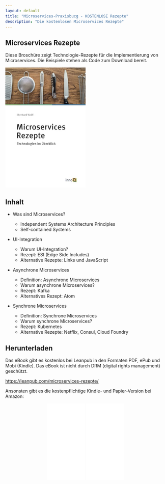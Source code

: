 ```yaml
---
layout: default
title: "Microservices-Praxisbucg - KOSTENLOSE Rezepte"
description: "Die kostenlosen Microservices Rezepte"
---
```


Microservices Rezepte
---

Diese Broschüre zeigt Technologie-Rezepte für die Implementierung von
Microservices. Die Beispiele stehen als Code zum Download bereit.

<img src="images/rezepte.jpg" width="50%" /> 


## Inhalt

* Was sind Microservices?
  - Independent Systems Architecture Principles
  - Self-contained Systems

* UI-Integration
  - Warum UI-Integration?
  - Rezept: ESI (Edge Side Includes)
  - Alternative Rezepte: Links und JavaScript

* Asynchrone Microservices
  - Definition: Asynchrone Microservices
  - Warum asynchrone Microservices?
  - Rezept: Kafka
  - Alternatives Rezept: Atom

* Synchrone Microservices
  - Definition: Synchrone Microservices
  - Warum synchrone Microservices?
  - Rezept: Kubernetes
  - Alternative Rezepte: Netflix, Consul, Cloud Foundry

## Herunterladen

Das eBook gibt es kostenlos bei Leanpub in den Formaten PDF, ePub und
Mobi (Kindle). Das eBook ist nicht durch DRM (digital rights
management) geschützt.

<https://leanpub.com/microservices-rezepte/>

Ansonsten gibt es die kostenpflichtige Kindle- und Papier-Version bei Amazon:

<center>
<iframe style="width:120px;height:240px;" marginwidth="0"
marginheight="0" scrolling="no" frameborder="0"
src="//ws-eu.amazon-adsystem.com/widgets/q?ServiceVersion=20070822&OneJS=1&Operation=GetAdHtml&MarketPlace=DE&source=ss&ref=as_ss_li_til&ad_type=product_link&tracking_id=springbuch-21&marketplace=amazon&region=DE&placement=1979140022&asins=1979140022&linkId=ae077ac5bb743771250ea8e0ac3f447c&show_border=true&link_opens_in_new_window=true"></iframe>
<iframe style="width:120px;height:240px;" marginwidth="0" marginheight="0" scrolling="no" frameborder="0" src="//ws-eu.amazon-adsystem.com/widgets/q?ServiceVersion=20070822&OneJS=1&Operation=GetAdHtml&MarketPlace=DE&source=ss&ref=as_ss_li_til&ad_type=product_link&tracking_id=springbuch-21&marketplace=amazon&region=DE&placement=B076X4RC4Y&asins=B076X4RC4Y&linkId=a09a809a9ce08cc64a5057442c8250b5&show_border=true&link_opens_in_new_window=true"></iframe>
</center>
